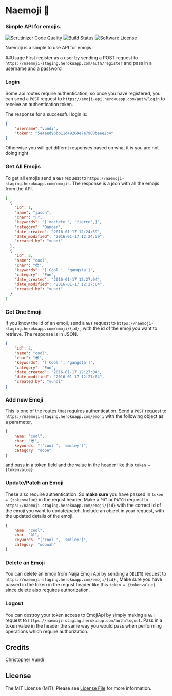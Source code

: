 # Naemoji 💪
### Simple API for emojis.
[![Scrutinizer Code Quality](https://scrutinizer-ci.com/g/andela-cvundi/Na-Emoji/badges/quality-score.png?b=master)](https://scrutinizer-ci.com/g/andela-cvundi/Na-Emoji/?branch=master)
[![Build Status](https://scrutinizer-ci.com/g/andela-cvundi/Na-Emoji/badges/build.png?b=master)](https://scrutinizer-ci.com/g/andela-cvundi/Na-Emoji/build-status/master)
[![Software License][ico-license]](LICENSE.md)

Naemoji is a simple to use API for emojis.

##Usage
First register as a user by sending a POST request to `https://naemoji-staging.herokuapp.com/auth/register` and pass in a username and a password

### Login
Some api routes require authentication, so once you have registered, you can send a `POST` request to `https://emoji-api.herokuapp.com/auth/login` to receive an authentication token.

The response for a successful login is:
```json
{
    "username":"vundi",
    "token": "5e4aed96bb11d49269e7e7908baee2b4"
}
```
Otherwise you will get differnt responses based on what it is you are not doing right

### Get All Emojis
To get all emojis send a `GET` request to `https://naemoji-staging.herokuapp.com/emojis`. The response is a json with all the emojis from the API.

```json
[
  {
    "id": 1,
    "name": "jason",
    "char": "🤖",
    "keywords": "['machete ', 'fierce',]",
    "category": "Danger",
    "date_created": "2016-01-17 12:24:59",
    "date_modified": "2016-01-17 12:24:59",
    "created_by": "vundi"
  },
  {
    "id": 2,
    "name": "cool",
    "char": "😎",
    "keywords": "['Cool ', 'gangsta']",
    "category": "Fun",
    "date_created": "2016-01-17 12:27:04",
    "date_modified": "2016-01-17 12:27:04",
    "created_by": "vundi"
  }
]
```

### Get One Emoji
If you know the id of an emoji, send a `GET` request to `https://naemoji-staging.herokuapp.com/emoji/{id}` , with the id of the emoji you want to retrieve. The response is in JSON.
```json
{
    "id": 2,
    "name": "cool",
    "char": "😎",
    "keywords": "['Cool ', 'gangsta']",
    "category": "Fun",
    "date_created": "2016-01-17 12:27:04",
    "date_modified": "2016-01-17 12:27:04",
    "created_by": "vundi"
}
```

### Add new Emoji
This is one of the routes that requires authentication. Send a `POST` request to `https://naemoji-staging.herokuapp.com/emoji` with the following object as a parameter,
```javascript
{
    name: "cool",
    char: "😎",
    keywords: "['cool ', 'smiley']",
    category: "dope"
}
```
and pass in a token field and the value in the header like this `token = {tokenvalue}`

### Update/Patch an Emoji
These also require authentication. So **make sure** you have passed in `token = {tokenvalue}` in the requst header. Make a `PUT` or `PATCH` request to `https://naemoji-staging.herokuapp.com/emoji/{id}` with the correct id of the emoji you want to update/patch. Include an object in your request, with the updated details of the emoji.
```javascript
{
    name: "cool",
    char: "😎",
    keywords: "['cool ', 'smiley']",
    category: "woooah"
}
```

### Delete an Emoji
You can delete an emoji from Naija Emoji Api by sending a `DELETE` request to `https://naemoji-staging.herokuapp.com/emoji/{id}` , Make sure you have passed in the token in the requst header like this `token = {tokenvalue}` since delete also requires authorization.

### Logout
You can destroy your token access to EmojiApi by simply making a `GET` request to `https://naemoji-staging.herokuapp.com/auth/logout`. Pass in a token value in the header the same way you would pass when performing operations which require authorization.

## Credits
[Christopher Vundi](https://github.com/andela-cvundi)

## License

The MIT License (MIT). Please see [License File](LICENSE.md) for more information.

[ico-version]: https://img.shields.io/badge/packagist-v1.0.1-brightgreen.svg
[ico-license]: https://img.shields.io/badge/license-MIT-brightgreen.svg?style=flat-square
